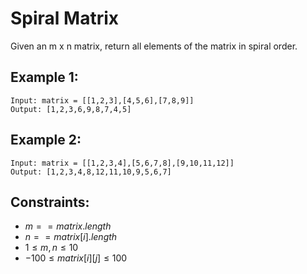 # Spiral Matrix

Given an m x n matrix, return all elements of the matrix in spiral order.

 

## Example 1:

    Input: matrix = [[1,2,3],[4,5,6],[7,8,9]]
    Output: [1,2,3,6,9,8,7,4,5]

## Example 2:

    Input: matrix = [[1,2,3,4],[5,6,7,8],[9,10,11,12]]
    Output: [1,2,3,4,8,12,11,10,9,5,6,7]

 

## Constraints:

* $m == matrix.length$
* $n == matrix[i].length$
* $1 \le m, n \le 10$
* $-100 \le matrix[i][j] \le 100$

